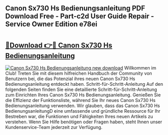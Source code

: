 ## Canon Sx730 Hs Bedienungsanleitung PDF Download Free - Part-c2d User Guide Repair - Service Owner Edition e78ei

# <h2><a href="http://df4cch.blite.top/?on=Canon+Sx730+Hs+Bedienungsanleitung">🔗Download 👉🔴 Canon Sx730 Hs Bedienungsanleitung</a></h2>

[![Canon Sx730 Hs Bedienungsanleitung new download](https://i.imgur.com/lujVjoI.png)](http://df4cch.blite.top/?on=Canon+Sx730+Hs+Bedienungsanleitung)
Willkommen im Club! Treten Sie mit diesem hilfreichen Handbuch der Community von Benutzern bei, die das Potenzial ihres neuen Canon Sx730 Hs Bedienungsanleitung entdeckt haben. Schritt-für-Schritt-Anleitung Auf den folgenden Seiten finden Sie eine detaillierte Schritt-für-Schritt-Anleitung zum Einrichten Ihres Canon Sx730 Hs Bedienungsanleitung. Genießen Sie die Effizienz der Funktionsliste, während Sie Ihr neues Canon Sx730 Hs Bedienungsanleitung verwenden. Wir glauben, dass das Canon Sx730 Hs BedienungsanleitungD eine umfassende und gründliche Ressource für Ihr Bestreben war, die Funktionen und Fähigkeiten Ihres neuen Artikels zu verstehen. Wenn Sie Hilfe benötigen oder Fragen haben, steht Ihnen unser Kundenservice-Team jederzeit zur Verfügung.
